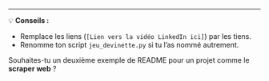 
---

💡 **Conseils :**
- Remplace les liens (`[Lien vers la vidéo LinkedIn ici]`) par les tiens.
- Renomme ton script `jeu_devinette.py` si tu l’as nommé autrement.

Souhaites-tu un deuxième exemple de README pour un projet comme le **scraper web** ?
